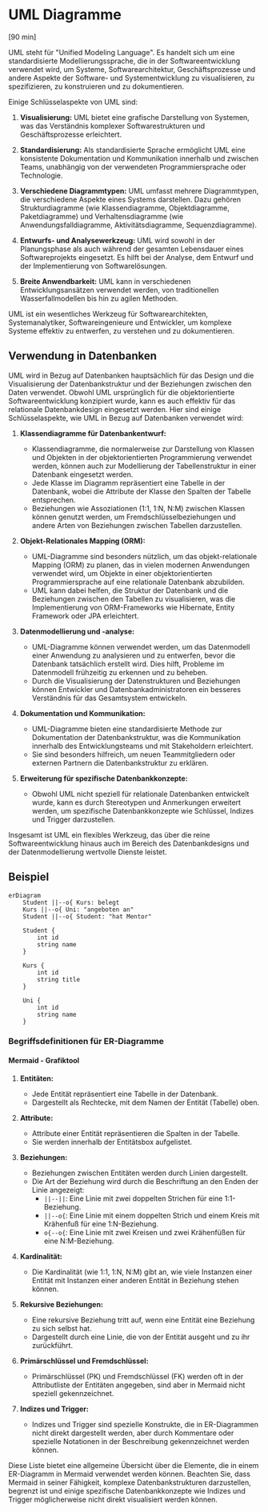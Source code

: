 # UML Diagramme
[90 min]

UML steht für "Unified Modeling Language". Es handelt sich um eine standardisierte Modellierungssprache, die in der
Softwareentwicklung verwendet wird, um Systeme, Softwarearchitektur, Geschäftsprozesse und andere Aspekte der Software-
und Systementwicklung zu visualisieren, zu spezifizieren, zu konstruieren und zu dokumentieren.

Einige Schlüsselaspekte von UML sind:

1. **Visualisierung:** UML bietet eine grafische Darstellung von Systemen, was das Verständnis komplexer
   Softwarestrukturen und Geschäftsprozesse erleichtert.

2. **Standardisierung:** Als standardisierte Sprache ermöglicht UML eine konsistente Dokumentation und Kommunikation
   innerhalb und zwischen Teams, unabhängig von der verwendeten Programmiersprache oder Technologie.

3. **Verschiedene Diagrammtypen:** UML umfasst mehrere Diagrammtypen, die verschiedene Aspekte eines Systems darstellen.
   Dazu gehören Strukturdiagramme (wie Klassendiagramme, Objektdiagramme, Paketdiagramme) und Verhaltensdiagramme (wie
   Anwendungsfalldiagramme, Aktivitätsdiagramme, Sequenzdiagramme).

4. **Entwurfs- und Analysewerkzeug:** UML wird sowohl in der Planungsphase als auch während der gesamten Lebensdauer
   eines Softwareprojekts eingesetzt. Es hilft bei der Analyse, dem Entwurf und der Implementierung von
   Softwarelösungen.

5. **Breite Anwendbarkeit:** UML kann in verschiedenen Entwicklungsansätzen verwendet werden, von traditionellen
   Wasserfallmodellen bis hin zu agilen Methoden.

UML ist ein wesentliches Werkzeug für Softwarearchitekten, Systemanalytiker, Softwareingenieure und Entwickler, um
komplexe Systeme effektiv zu entwerfen, zu verstehen und zu dokumentieren.

## Verwendung in Datenbanken

UML wird in Bezug auf Datenbanken hauptsächlich für das Design und die Visualisierung der
Datenbankstruktur und der Beziehungen zwischen den Daten verwendet. Obwohl UML ursprünglich für die objektorientierte
Softwareentwicklung konzipiert wurde, kann es auch effektiv für das relationale Datenbankdesign eingesetzt werden. Hier
sind einige Schlüsselaspekte, wie UML in Bezug auf Datenbanken verwendet wird:

1. **Klassendiagramme für Datenbankentwurf:**
    - Klassendiagramme, die normalerweise zur Darstellung von Klassen und Objekten in der objektorientierten
      Programmierung verwendet werden, können auch zur Modellierung der Tabellenstruktur in einer Datenbank eingesetzt
      werden.
    - Jede Klasse im Diagramm repräsentiert eine Tabelle in der Datenbank, wobei die Attribute der Klasse den Spalten
      der Tabelle entsprechen.
    - Beziehungen wie Assoziationen (1:1, 1:N, N:M) zwischen Klassen können genutzt werden, um Fremdschlüsselbeziehungen
      und andere Arten von Beziehungen zwischen Tabellen darzustellen.

2. **Objekt-Relationales Mapping (ORM):**
    - UML-Diagramme sind besonders nützlich, um das objekt-relationale Mapping (ORM) zu planen, das in vielen modernen
      Anwendungen verwendet wird, um Objekte in einer objektorientierten Programmiersprache auf eine relationale
      Datenbank abzubilden.
    - UML kann dabei helfen, die Struktur der Datenbank und die Beziehungen zwischen den Tabellen zu visualisieren, was
      die Implementierung von ORM-Frameworks wie Hibernate, Entity Framework oder JPA erleichtert.

3. **Datenmodellierung und -analyse:**
    - UML-Diagramme können verwendet werden, um das Datenmodell einer Anwendung zu analysieren und zu entwerfen, bevor
      die Datenbank tatsächlich erstellt wird. Dies hilft, Probleme im Datenmodell frühzeitig zu erkennen und zu
      beheben.
    - Durch die Visualisierung der Datenstrukturen und Beziehungen können Entwickler und Datenbankadministratoren ein
      besseres Verständnis für das Gesamtsystem entwickeln.

4. **Dokumentation und Kommunikation:**
    - UML-Diagramme bieten eine standardisierte Methode zur Dokumentation der Datenbankstruktur, was die Kommunikation
      innerhalb des Entwicklungsteams und mit Stakeholdern erleichtert.
    - Sie sind besonders hilfreich, um neuen Teammitgliedern oder externen Partnern die Datenbankstruktur zu erklären.

5. **Erweiterung für spezifische Datenbankkonzepte:**
    - Obwohl UML nicht speziell für relationale Datenbanken entwickelt wurde, kann es durch Stereotypen und Anmerkungen
      erweitert werden, um spezifische Datenbankkonzepte wie Schlüssel, Indizes und Trigger darzustellen.

Insgesamt ist UML ein flexibles Werkzeug, das über die reine Softwareentwicklung hinaus auch im Bereich des
Datenbankdesigns und der Datenmodellierung wertvolle Dienste leistet.

## Beispiel

```mermaid
erDiagram
    Student ||--o{ Kurs: belegt
    Kurs ||--o{ Uni: "angeboten an"
    Student ||--o{ Student: "hat Mentor"

    Student {
        int id
        string name
    }

    Kurs {
        int id
        string title
    }

    Uni {
        int id
        string name
    }
```

### Begriffsdefinitionen für ER-Diagramme

#### Mermaid - Grafiktool

1. **Entitäten:**
    - Jede Entität repräsentiert eine Tabelle in der Datenbank.
    - Dargestellt als Rechtecke, mit dem Namen der Entität (Tabelle) oben.

2. **Attribute:**
    - Attribute einer Entität repräsentieren die Spalten in der Tabelle.
    - Sie werden innerhalb der Entitätsbox aufgelistet.

3. **Beziehungen:**
    - Beziehungen zwischen Entitäten werden durch Linien dargestellt.
    - Die Art der Beziehung wird durch die Beschriftung an den Enden der Linie angezeigt:
        - `||--||`: Eine Linie mit zwei doppelten Strichen für eine 1:1-Beziehung.
        - `||--o{`: Eine Linie mit einem doppelten Strich und einem Kreis mit Krähenfuß für eine 1:N-Beziehung.
        - `o{--o{`: Eine Linie mit zwei Kreisen und zwei Krähenfüßen für eine N:M-Beziehung.

4. **Kardinalität:**
    - Die Kardinalität (wie 1:1, 1:N, N:M) gibt an, wie viele Instanzen einer Entität mit Instanzen einer anderen
      Entität in Beziehung stehen können.

5. **Rekursive Beziehungen:**
    - Eine rekursive Beziehung tritt auf, wenn eine Entität eine Beziehung zu sich selbst hat.
    - Dargestellt durch eine Linie, die von der Entität ausgeht und zu ihr zurückführt.

6. **Primärschlüssel und Fremdschlüssel:**
    - Primärschlüssel (PK) und Fremdschlüssel (FK) werden oft in der Attributliste der Entitäten angegeben, sind aber in
      Mermaid nicht speziell gekennzeichnet.

7. **Indizes und Trigger:**
    - Indizes und Trigger sind spezielle Konstrukte, die in ER-Diagrammen nicht direkt dargestellt werden, aber durch
      Kommentare oder spezielle Notationen in der Beschreibung gekennzeichnet werden können.

Diese Liste bietet eine allgemeine Übersicht über die Elemente, die in einem ER-Diagramm in Mermaid verwendet werden
können. Beachten Sie, dass Mermaid in seiner Fähigkeit, komplexe Datenbankstrukturen darzustellen, begrenzt ist und
einige spezifische Datenbankkonzepte wie Indizes und Trigger möglicherweise nicht direkt visualisiert werden können.
